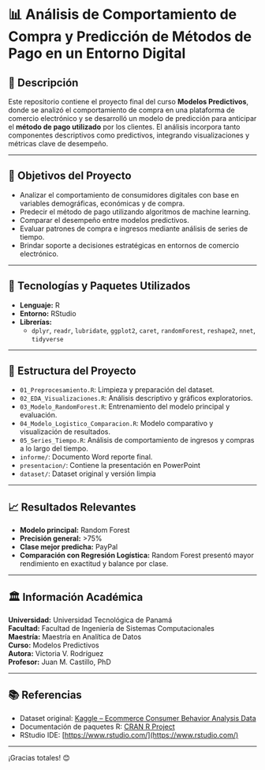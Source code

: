 # 📊 Análisis de Comportamiento de Compra y Predicción de Métodos de Pago en un Entorno Digital

## 📘 Descripción

Este repositorio contiene el proyecto final del curso **Modelos Predictivos**, donde se analizó el comportamiento de compra en una plataforma de comercio electrónico y se desarrolló un modelo de predicción para anticipar el **método de pago utilizado** por los clientes. El análisis incorpora tanto componentes descriptivos como predictivos, integrando visualizaciones y métricas clave de desempeño.

---

## 🎯 Objetivos del Proyecto

- Analizar el comportamiento de consumidores digitales con base en variables demográficas, económicas y de compra.
- Predecir el método de pago utilizando algoritmos de machine learning.
- Comparar el desempeño entre modelos predictivos.
- Evaluar patrones de compra e ingresos mediante análisis de series de tiempo.
- Brindar soporte a decisiones estratégicas en entornos de comercio electrónico.

---

## 🧰 Tecnologías y Paquetes Utilizados

- **Lenguaje:** R  
- **Entorno:** RStudio  
- **Librerías:**  
  - `dplyr`, `readr`, `lubridate`, `ggplot2`, `caret`, `randomForest`, `reshape2`, `nnet`, `tidyverse`

---

## 🧪 Estructura del Proyecto

- `01_Preprocesamiento.R`: Limpieza y preparación del dataset.
- `02_EDA_Visualizaciones.R`: Análisis descriptivo y gráficos exploratorios.
- `03_Modelo_RandomForest.R`: Entrenamiento del modelo principal y evaluación.
- `04_Modelo_Logistico_Comparacion.R`: Modelo comparativo y visualización de resultados.
- `05_Series_Tiempo.R`: Análisis de comportamiento de ingresos y compras a lo largo del tiempo.
- `informe/`: Documento Word reporte final.
- `presentacion/`: Contiene la presentación en PowerPoint
- `dataset/`: Dataset original y versión limpia

---

## 📈 Resultados Relevantes

- **Modelo principal:** Random Forest  
- **Precisión general:** >75%  
- **Clase mejor predicha:** PayPal  
- **Comparación con Regresión Logística:** Random Forest presentó mayor rendimiento en exactitud y balance por clase.

---

## 🏛️ Información Académica

**Universidad:** Universidad Tecnológica de Panamá  
**Facultad:** Facultad de Ingeniería de Sistemas Computacionales  
**Maestría:** Maestría en Analítica de Datos  
**Curso:** Modelos Predictivos  
**Autora:** Victoria V. Rodríguez  
**Profesor:** Juan M. Castillo, PhD  

---


## 📚 Referencias

- Dataset original: [Kaggle – Ecommerce Consumer Behavior Analysis Data](https://www.kaggle.com/datasets/salahuddinahmedshuvo/ecommerce-consumer-behavior-analysis-data)
- Documentación de paquetes R: [CRAN R Project](https://cran.r-project.org/)
- RStudio IDE: [https://www.rstudio.com/](https://www.rstudio.com/)

---

¡Gracias totales! 😊


